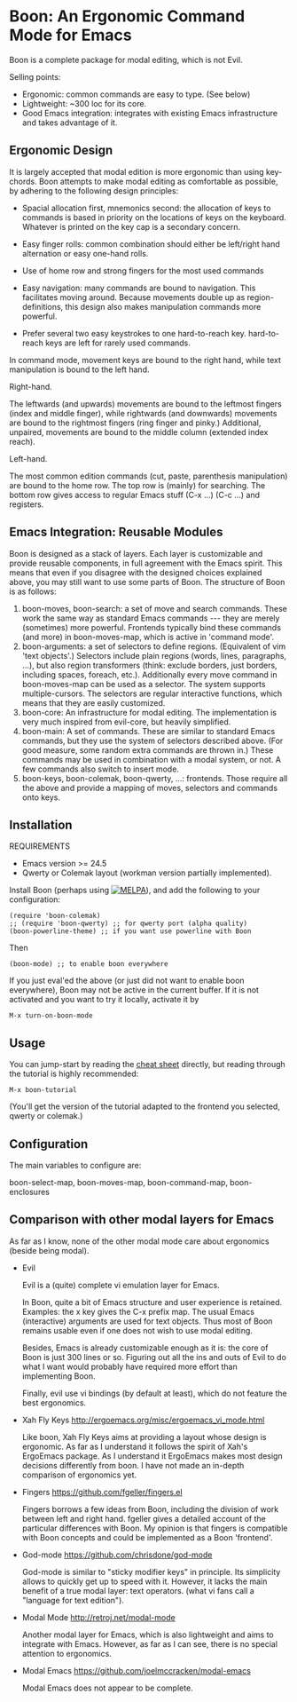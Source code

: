 Boon: An Ergonomic Command Mode for Emacs
==========================================

Boon is a complete package for modal editing, which is not Evil.

Selling points:
- Ergonomic: common commands are easy to type. (See below)
- Lightweight: ~300 loc for its core.
- Good Emacs integration: integrates with existing Emacs
  infrastructure and takes advantage of it.


Ergonomic Design
----------------

It is largely accepted that modal edition is more ergonomic than using
key-chords.  Boon attempts to make modal editing as comfortable as
possible, by adhering to the following design principles:

- Spacial allocation first, mnemonics second: the allocation of keys
  to commands is based in priority on the locations of keys on the
  keyboard. Whatever is printed on the key cap is a secondary concern.

- Easy finger rolls: common combination should either be left/right
  hand alternation or easy one-hand rolls.

- Use of home row and strong fingers for the most used commands

- Easy navigation: many commands are bound to navigation. This
  facilitates moving around. Because movements double up as
  region-definitions, this design also makes manipulation commands
  more powerful.

- Prefer several two easy keystrokes to one hard-to-reach
  key. hard-to-reach keys are left for rarely used commands.

In command mode, movement keys are bound to the right hand, while text
manipulation is bound to the left hand.


Right-hand.

The leftwards (and upwards) movements are bound to the leftmost
fingers (index and middle finger), while rightwards (and downwards)
movements are bound to the rightmost fingers (ring finger and pinky.)
Additional, unpaired, movements are bound to the middle column
(extended index reach).

Left-hand.

The most common edition commands (cut, paste, parenthesis
manipulation) are bound to the home row. The top row is (mainly) for
searching. The bottom row gives access to regular Emacs stuff (C-x
...) (C-c ...) and registers.


Emacs Integration: Reusable Modules
-----------------------------------

Boon is designed as a stack of layers. Each layer is customizable and
provide reusable components, in full agreement with the Emacs
spirit. This means that even if you disagree with the designed choices
explained above, you may still want to use some parts of Boon. The
structure of Boon is as follows:

1. boon-moves, boon-search: a set of move and search commands. These
   work the same way as standard Emacs commands --- they are merely
   (sometimes) more powerful. Frontends typically bind these commands
   (and more) in boon-moves-map, which is active in 'command mode'.
2. boon-arguments: a set of selectors to define regions. (Equivalent
   of vim 'text objects'.) Selectors include plain regions (words,
   lines, paragraphs, ...), but also region transformers (think:
   exclude borders, just borders, including spaces, foreach,
   etc.). Additionally every move command in boon-moves-map can be
   used as a selector. The system supports multiple-cursors. The
   selectors are regular interactive functions, which means that they
   are easily customized.
3. boon-core: An infrastructure for modal editing. The implementation
   is very much inspired from evil-core, but heavily simplified.
4. boon-main: A set of commands. These are similar to standard Emacs
   commands, but they use the system of selectors described
   above. (For good measure, some random extra commands are thrown
   in.) These commands may be used in combination with a modal system,
   or not. A few commands also switch to insert mode.
5. boon-keys, boon-colemak, boon-qwerty, ...:
   frontends. Those require all the above and provide a mapping of
   moves, selectors and commands onto keys.

Installation
------------

REQUIREMENTS
- Emacs version >= 24.5
- Qwerty or Colemak layout (workman version partially implemented).

Install Boon (perhaps using
[![MELPA](http://stable.melpa.org/packages/boon-badge.svg)](http://stable.melpa.org/#/boon)),
and add the following to your configuration:

    (require 'boon-colemak)
    ;; (require 'boon-qwerty) ;; for qwerty port (alpha quality)
    (boon-powerline-theme) ;; if you want use powerline with Boon

Then

    (boon-mode) ;; to enable boon everywhere

If you just eval'ed the above (or just did not want to enable boon
everywhere), Boon may not be active in the current buffer. If it is
not activated and you want to try it locally, activate it by

    M-x turn-on-boon-mode

Usage
-----

You can jump-start by reading the
[cheat sheet](https://pdf.yt/d/hSKUThNNSxrNFXkQ) directly, but reading
through the tutorial is highly recommended:

    M-x boon-tutorial

(You'll get the version of the tutorial adapted to the frontend you
selected, qwerty or colemak.)

Configuration
-------------

The main variables to configure are:

boon-select-map, boon-moves-map, boon-command-map, boon-enclosures

Comparison with other modal layers for Emacs
---------------------------------------------

As far as I know, none of the other modal mode care about ergonomics
(beside being modal).

- Evil

  Evil is a (quite) complete vi emulation layer for Emacs.

  In Boon, quite a bit of Emacs structure and user experience is
  retained. Examples: the x key gives the C-x prefix map.  The usual
  Emacs (interactive) arguments are used for text objects. Thus most of
  Boon remains usable even if one does not wish to use modal editing.

  Besides, Emacs is already customizable enough as it is: the core of
  Boon is just 300 lines or so. Figuring out all the ins and outs of
  Evil to do what I want would probably have required more effort than
  implementing Boon.

  Finally, evil use vi bindings (by default at least), which do not
  feature the best ergonomics.

- Xah Fly Keys http://ergoemacs.org/misc/ergoemacs_vi_mode.html

  Like boon, Xah Fly Keys aims at providing a layout whose design is
  ergonomic. As far as I understand it follows the spirit of Xah's
  ErgoEmacs package. As I understand it ErgoEmacs makes most design
  decisions differently from boon. I have not made an in-depth
  comparison of ergonomics yet.

- Fingers https://github.com/fgeller/fingers.el

  Fingers borrows a few ideas from Boon, including the division of work
  between left and right hand. fgeller gives a detailed account of the
  particular differences with Boon. My opinion is that fingers is
  compatible with Boon concepts and could be implemented as a Boon
  'frontend'.

- God-mode https://github.com/chrisdone/god-mode

  God-mode is similar to "sticky modifier keys" in principle. Its
  simplicity allows to quickly get up to speed with it. However, it
  lacks the main benefit of a true modal layer: text operators. (what
  vi fans call a "language for text edition").

- Modal Mode http://retroj.net/modal-mode

  Another modal layer for Emacs, which is also lightweight and aims to
  integrate with Emacs. However, as far as I can see, there is no
  special attention to ergonomics.

- Modal Emacs https://github.com/joelmccracken/modal-emacs

  Modal Emacs does not appear to be complete.

